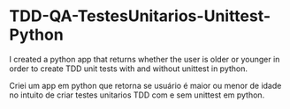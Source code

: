 # TDD-QA-TestesUnitarios-Unittest-Python

I created a python app that returns whether the user is older or younger in order to create TDD unit tests with and without unittest in python.

Criei um app em python que retorna se usuário é maior ou menor de idade no intuito de criar testes unitarios TDD com e sem unittest em python.
